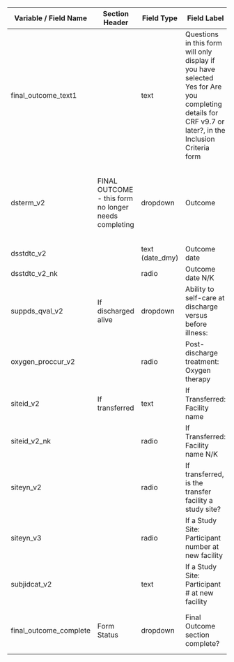 | Variable / Field Name    | Section Header                                       | Field Type       | Field Label                                                                                                                                             | Choices or Calculations                                                                                 |
| ------------------------ | ---------------------------------------------------- | ---------------- | ------------------------------------------------------------------------------------------------------------------------------------------------------- | ------------------------------------------------------------------------------------------------------- |
| final\_outcome\_text1    |                                                      | text             | Questions in this form will only display if you have selected Yes for Are you completing details for CRF v9.7 or later?, in the Inclusion Criteria form |
| dsterm\_v2               | FINAL OUTCOME - this form no longer needs completing | dropdown         | Outcome                                                                                                                                                 | 1, Same as before illness ; 5, Palliative discharge ; 4, Death ; 3, Transfer to other facility ; 6, N/K |
| dsstdtc\_v2              |                                                      | text (date\_dmy) | Outcome date                                                                                                                                            |                                                                                                         |
| dsstdtc\_v2\_nk          |                                                      | radio            | Outcome date N/K                                                                                                                                        | 1, N/K                                                                                                  |
| suppds\_qval\_v2         | If discharged alive                                  | dropdown         | Ability to self-care at discharge versus before illness:                                                                                                | 1, Same as before illness ; 2, Worse ; 3, Better ; N/A                                                  |
| oxygen\_proccur\_v2      |                                                      | radio            | Post-discharge treatment: Oxygen therapy                                                                                                                |                                                                                                         |
| siteid\_v2               | If transferred                                       | text             | If Transferred: Facility name                                                                                                                           |                                                                                                         |
| siteid\_v2\_nk           |                                                      | radio            | If Transferred: Facility name N/K                                                                                                                       | 1, N/K                                                                                                  |
| siteyn\_v2               |                                                      | radio            | If transferred, is the transfer facility a study site?                                                                                                  | 1, Yes ; 2, No ; 3, N/K                                                                                 |
| siteyn\_v3               |                                                      | radio            | If a Study Site: Participant number at new facility                                                                                                     | 1, Same as the above ; 2, Different ; 3, N/K                                                            |
| subjidcat\_v2            |                                                      | text             | If a Study Site: Participant # at new facility                                                                                                          |                                                                                                         |
| final\_outcome\_complete | Form Status                                          | dropdown         | Final Outcome section complete?                                                                                                                         | 0, Incomplete ; 1, Unverified ; 2, Complete                                                             |
